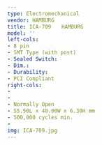 ```yaml
---
type: Electromechanical
vendor: HAMBURG
title: ICA-709　　HAMBURG
model: ''
left-cols: 
- 8 pin
- SMT Type (with post)
- Sealed Switch: 
- Dim.: 
- Durability: 
- PCI Compliant
right-cols: 
-
-
- Normally Open
- 55.50L x 40.00W x 6.30H mm
- 500,000 cycles min.
-
img: ICA-709.jpg
---
```

